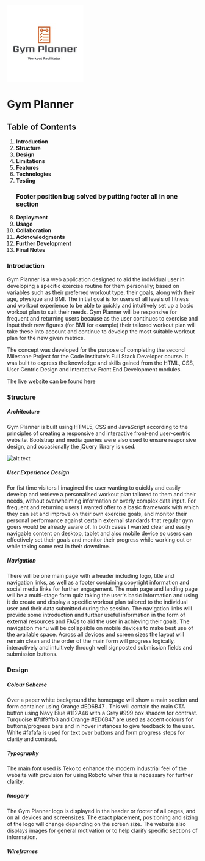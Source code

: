 ![alt text](assets/images/gymplannerlogo.jpg)

# Gym Planner

## Table of Contents

1. **Introduction**
2. **Structure**
3. **Design**
4. **Limitations**
5. **Features**
6. **Technologies**
7. **Testing**
   ### Footer position bug solved by putting footer all in one section
8. **Deployment**
9.  **Usage**
10. **Collaboration**
11. **Acknowledgments**
12. **Further Development**
13. **Final Notes**

### Introduction

Gym Planner is a web application designed to aid the individual user in developing a specific exercise routine for them personally; based on variables such as their preferred workout type, their goals, along with their age, physique and BMI. The initial goal is for users of all levels of fitness and workout experience to be able to quickly and intuitively set up a basic workout plan to suit their needs. Gym Planner will be responsive for frequent and returning users because as the user continues to exercise and input their new figures (for BMI for example) their tailored workout plan will take these into account and continue to develop the most suitable workout plan for the new given metrics.

The concept was developed for the purpose of completing the second Milestone Project for the Code Institute's Full Stack Developer course. It was built to express the knowledge and skills gained from the HTML, CSS, User Centric Design and Interactive Front End Development modules.

The live website can be found here

### Structure

##### Architecture

Gym Planner is built using HTML5, CSS and JavaScript according to the principles of creating a responsive and interactive front-end user-centric website. Bootstrap and media queries were also used to ensure responsive design, and occasionally the jQuery library is used. 

![alt text](assets/images/mock-up-image.png)

##### User Experience Design

For fist time visitors I imagined the user wanting to quickly and easily develop and retrieve a personalised workout plan tailored to them and their needs, without overwhelming information or overly complex data input. For frequent and returning users I wanted offer to a basic framework with which they can set and improve on their own exercise goals, and monitor their personal performance against certain external standards that regular gym goers would be already aware of. In both cases I wanted clear and easily navigable content on desktop, tablet and also mobile device so users can effectively set their goals and monitor their progress while working out or while taking some rest in their downtime.

##### Navigation

There will be one main page with a header including logo, title and navigation links, as well as a footer containing copyright information and social media links for further engagement. The main page and landing page will be a multi-stage form quiz taking the user's basic information and using it do create and display a specific workout plan tailored to the individual user and their data submitted during the session. The navigation links will provide some introduction and further useful information in the form of external resources and FAQs to aid the user in achieving their goals. The navigation menu will be collapsible on mobile devices to make best use of the available space. Across all devices and screen sizes the layout will remain clean and the order of the main form will progress logically, interactively and intuitively through well signposted submission fields and submission buttons.

### Design

##### Colour Scheme

Over a paper white background the homepage will show a main section and form container using Orange #ED6B47 .  This will contain the main CTA button using Navy Blue #112A46 with a Grey #999 box shadow for contrast. Turquoise #7df9ffb3 and Orange #ED6B47 are used as accent colours for buttons/progress bars and in hover instances to give feedback to the user. White #fafafa is used for text over buttons and form progress steps for clarity and contrast.

##### Typography

The main font used is Teko to enhance the modern industrial feel of the website with provision for using Roboto when this is necessary for further clarity.

##### Imagery

The Gym Planner logo is displayed in the header or footer of all pages, and on all devices and screensizes. The exact placement, positioning and sizing of the logo will change depending on the screen size. The website also displays images for general motivation or to help clarify specific sections of information.

##### Wireframes
